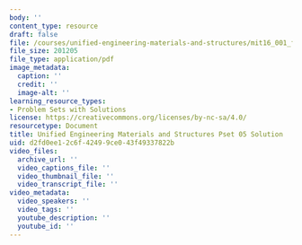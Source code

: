 ```yaml
---
body: ''
content_type: resource
draft: false
file: /courses/unified-engineering-materials-and-structures/mit16_001_f21_pset_05sol.pdf
file_size: 201205
file_type: application/pdf
image_metadata:
  caption: ''
  credit: ''
  image-alt: ''
learning_resource_types:
- Problem Sets with Solutions
license: https://creativecommons.org/licenses/by-nc-sa/4.0/
resourcetype: Document
title: Unified Engineering Materials and Structures Pset 05 Solution
uid: d2fd0ee1-2c6f-4249-9ce0-43f49337822b
video_files:
  archive_url: ''
  video_captions_file: ''
  video_thumbnail_file: ''
  video_transcript_file: ''
video_metadata:
  video_speakers: ''
  video_tags: ''
  youtube_description: ''
  youtube_id: ''
---
```

